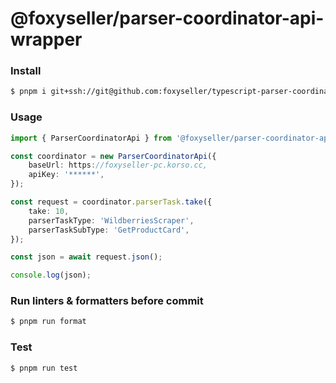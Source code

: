 # @foxyseller/parser-coordinator-api-wrapper

### Install

```bash
$ pnpm i git+ssh://git@github.com:foxyseller/typescript-parser-coordinator-api-wrapper.git#0.1.0
```

### Usage

``` typescript
import { ParserCoordinatorApi } from '@foxyseller/parser-coordinator-api-wrapper';

const coordinator = new ParserCoordinatorApi({
    baseUrl: https://foxyseller-pc.korso.cc,
    apiKey: '******',
});

const request = coordinator.parserTask.take({
    take: 10,
    parserTaskType: 'WildberriesScraper',
    parserTaskSubType: 'GetProductCard',
});

const json = await request.json();

console.log(json);
```

### Run linters & formatters before commit
```bash
$ pnpm run format
```

### Test
```bash
$ pnpm run test
```
